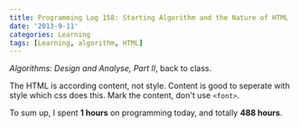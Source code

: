 ```yaml
---
title: Programming Log 158: Starting Algorithm and the Nature of HTML
date: '2013-9-11'
categories: Learning
tags: [Learning, algorithm, HTML]
---
```


*Algorithms: Design and Analyse, Part II*, back to class.

The HTML is according content, not style. Content is good to seperate with style which css does this. Mark the content, don't use `<font>`.

To sum up, I spent **1 hours** on programming today, and totally **488 hours**.